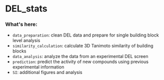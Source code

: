 # DEL_stats

### What's here:

- `data_preparation`: clean DEL data and prepare for single building block level analysis
- `similarity_calculation`: calculate 3D Tanimoto similarity of building blocks
- `data_analysis`: analyze the data from an experimental DEL screen
- `prediction`: predict the activity of new compounds using previous experimental information
- `SI`: additional figures and analysis 
